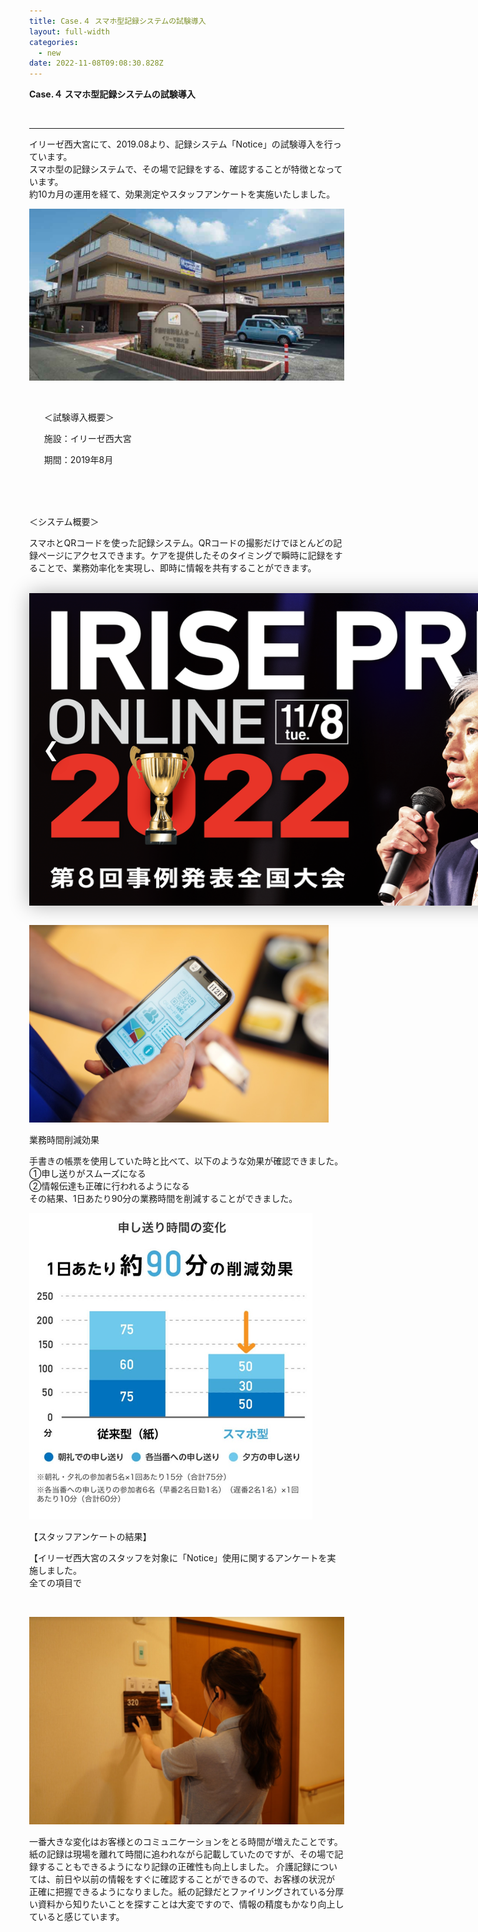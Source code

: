```yaml
---
title: Case.４ スマホ型記録システムの試験導入
layout: full-width
categories:
  - new
date: 2022-11-08T09:08:30.828Z
---
```

<html lang="en"><head><script src="https://cdnjs.cloudflare.com/ajax/libs/font-awesome/5.15.3/css/all.min.css"></script><meta charset="UTF-8"><meta http-equiv="X-UA-Compatible" content="IE=edge"><meta name="viewport" content="width=device-width, initial-scale=1.0"><title>Document</title><link rel="stylesheet" href="https://cdnjs.cloudflare.com/ajax/libs/font-awesome/5.15.3/css/all.min.css"><script src="/images/scripts.js"></script><style>body {margin: 10%;margin-left:20%;}#slider {position: relative;width: 1000px;height: 500px;
 overflow: hidden;box-shadow: 0 0 30px rgba(0, 0, 0, 0.3);}#slider ul {position: relative;
list-style: none;height: 100%;width: 10000%;padding: 0;margin: 0;transition: all 750ms ease;left: 0;}#slider ul li {position: relative;height: 100%;float: left;}#slider ul li img{width: 1000px;height: 500px;}#slider #prev, #slider #next {width: 50px;line-height: 50px;
border-radius: 50%;font-size: 2rem;text-shadow: 0 0 20px rgba(0, 0, 0, 0.6);text-align: center;color: white;text-decoration: none;position: absolute;top: 50%;transform: translateY(-50%);transition: all 150ms ease;}#slider #prev:hover, #slider #next:hover {background-color: rgba(0, 0, 0, 0.5);text-shadow: 0;}#slider #prev {left: 10px;}#slider #next {right: 10px;}</style></head>

<span class="text-xm font-bold text-left"><b> Case.４ スマホ型記録システムの試験導入</b></span>

<br>

<hr class="border-dashed border-black "></hr>

<span class="text-xs text-black">イリーゼ西大宮にて、2019.08より、記録システム「Notice」の試験導入を行っています。<br> スマホ型の記録システムで、その場で記録をする、確認することが特徴となっています。<br> 約10カ月の運用を経て、効果測定やスタッフアンケートを実施いたしました。</span>

![](/images/1599539813.png)

<br>

<div class="border-2 border-black rounded-md outline- 4 p-2 "><ul class="list-disc list-inside "> ＜試験導入概要＞<p>施設：イリーゼ西大宮</p> <p>期間：2019年8月</p> </ul><br></div></input><br>

<img src="https://image.jimcdn.com/app/cms/image/transf/none/path/s96da70f606bae585/image/i96d3b990634ff050/version/1599539957/image.png" data-orig-width="583" data-orig-height="386" alt="" style="height: 527.026px;">

<span class="text-xs text-left">＜システム概要＞</span>

<span class="text-xs">スマホとQRコードを使った記録システム。QRコードの撮影だけでほとんどの記録ページにアクセスできます。ケアを提供したそのタイミングで瞬時に記録をすることで、業務効率化を実現し、即時に情報を共有することができます。</span>

<br>

<body>

<div id="slider">

<ul id="slideWrap">

<li><img src="/images/1574302761.png" alt=""></li>

<li><img src="/images/1599540407.png" alt=""></li>

<li><img src="/images/1599540773.png" alt=""></li>

<li><img src="/images/image-1-.jpg" alt=""></li>

<li><img src="/images/1599540407.png" alt=""></li>

</ul>

<a id="prev" href="#">&#10094;</a>

<a id="next" href="#">&#10095;</a>

</div>

<br>





![](/images/1599540407.png)

<span class="text-xm text-left">業務時間削減効果</span>

<span class="text-xs text-left">手書きの帳票を使用していた時と比べて、以下のような効果が確認できました。<br> ①申し送りがスムーズになる<br> ②情報伝達も正確に行われるようになる<br> その結果、1日あたり90分の業務時間を削減することができました。</span></p>

![](/images/1599540744.png)

<span class="text-x text-left">【スタッフアンケートの結果】</span>

<span class="text-xs">【イリーゼ西大宮のスタッフを対象に「Notice」使用に関するアンケートを実施しました。<br> 全ての項目で</span>

<span style="color: #000000; font-size: 14px;" data-mce-style="color: #000000; font-size: 14px;"><img src="https://image.jimcdn.com/app/cms/image/transf/none/path/s96da70f606bae585/image/i3e3286fb466c00e8/version/1599540685/image.png" data-orig-width="815" data-orig-height="609" alt="" style="height: 589.559px;">

![](/images/1599540773.png)

<span class="text-xs">一番大きな変化はお客様とのコミュニケーションをとる時間が増えたことです。紙の記録は現場を離れて時間に追われながら記載していたのですが、その場で記録することもできるようになり記録の正確性も向上しました。 介護記録については、前日や以前の情報をすぐに確認することができるので、お客様の状況が 正確に把握できるようになりました。紙の記録だとファイリングされている分厚い資料から知りたいことを探すことは大変ですので、情報の精度もかなり向上していると感じています。</span>

<link href="https://cdn.jsdelivr.net/npm/tailwindcss/dist/tailwind.min.css" rel="stylesheet"> <style>